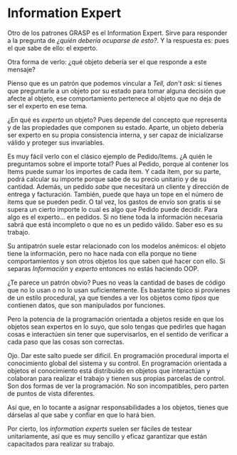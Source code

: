 # Information Expert

Otro de los patrones GRASP es el Information Expert. Sirve para responder a la pregunta de _¿quién debería ocuparse de esto?_. Y la respuesta es: pues el que sabe de ello: el experto.

Otra forma de verlo: ¿qué objeto debería ser el que responde a este mensaje?

Pienso que es un patrón que podemos vincular a _Tell, don’t ask_: si tienes que preguntarle a un objeto por su estado para tomar alguna decisión que afecte al objeto, ese comportamiento pertenece al objeto que no deja de ser el experto en ese tema.

¿En qué es _experto_ un objeto? Pues depende del concepto que representa y de las propiedades que componen su estado. Aparte, un objeto debería ser experto en su propia consistencia interna, y ser capaz de inicializarse válido y proteger sus invariables.

Es muy fácil verlo con el clásico ejemplo de Pedido/Items. ¿A quién le preguntamos sobre el importe total? Pues al Pedido, porque al contener los Items puede sumar los importes de cada ítem. Y cada ítem, por su parte, podrá calcular su importe porque sabe de su precio unitario y de su cantidad. Además, un pedido _sabe_ que necesitará un cliente y dirección de entrega y facturación. También, puede que haya un tope en el número de items que se pueden pedir. O tal vez, los gastos de envío son gratis si se supera un cierto importe lo cual es algo que Pedido puede decidir. Para algo es el experto… en pedidos. Si no tiene toda la información necesaria sabrá que está incompleto o que no es un pedido válido. Saber eso es su trabajo.

Su antipatrón suele estar relacionado con los modelos anémicos: el objeto tiene la información, pero no hace nada con ella porque no tiene comportamientos y son otros objetos los que saben qué hacer con ello. Si separas _Información_ y _experto_ entonces no estás haciendo OOP.

¿Te parece un patrón obvio? Pues no veas la cantidad de bases de código que no lo usan o no lo usan suficientemente. Es bastante típico si provienes de un estilo procedural, ya que tiendes a ver los objetos como _tipos_ que contienen datos, que son manipulados por funciones.

Pero la potencia de la programación orientada a objetos reside en que los objetos sean expertos en lo suyo, que solo tengas que pedirles que hagan cosas e interactúen sin tener que supervisarlos, en el sentido de verificar a cada paso que las cosas son correctas.

Ojo. Dar este salto puede ser difícil. En programación procedural importa el conocimiento global del sistema y su control. En programación orientada a objetos el conocimiento está distribuido en objetos que interactúan y colaboran para realizar el trabajo y tienen sus propias parcelas de control. Son dos formas de ver la programación. No son incompatibles, pero parten de puntos de vista diferentes.

Así que, en lo tocante a asignar responsabilidades a los objetos, tienes que dárselas al que sabe y confiar en que lo hará bien.

Por cierto, los _information experts_ suelen ser fáciles de testear unitariamente, así que es muy sencillo y eficaz garantizar que están capacitados para realizar su trabajo.